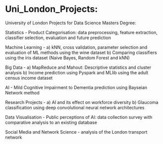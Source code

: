 # Uni_London_Projects:

University of London Projects for Data Science Masters Degree:

Statistics - Product Categorisation: data preprocessing, feature extraction, classifier selection, evaluation and future prediction

Machine Learning - a) kNN, cross validation, parameter selection and evaluation of ML methods using the wine dataset b) Comparing classifiers using the iris dataset (Naive Bayes, Random Forest and kNN)

Big Data - a) MapReduce and Mahout: Descriptive statistics and cluster analysis b) Income prediction using Pyspark and MLlib using the adult census income dataset

AI - Mild Cognitive Impairment to Dementia prediction using Bayseian Network method

Research Projects - a) AI and its effect on workforce diversity b) Glaucoma classification using deep convolutional neural network architectures

Data Visualisation - Public perceptions of AI: data collection survey with comparative analysis to an existing database

Social Media and Network Science - analysis of the London transport network
